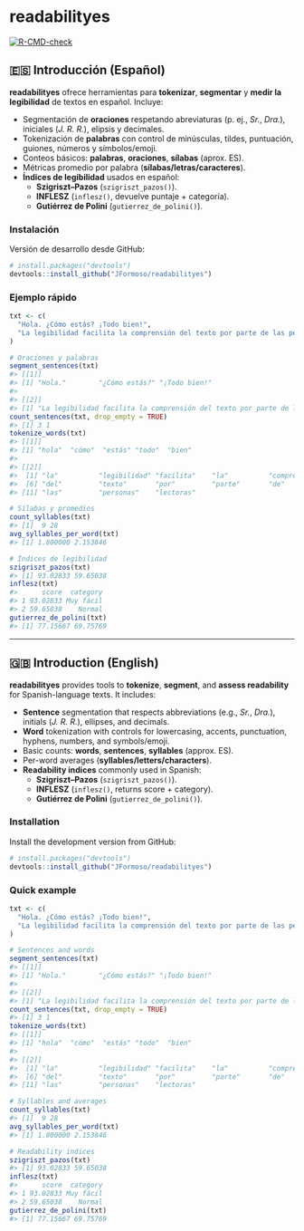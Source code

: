 
<!-- README generado con usethis::use_readme_rmd() y adaptado -->

# readabilityes

<!-- badges: start -->

[![R-CMD-check](https://github.com/JFormoso/readabilityes/actions/workflows/R-CMD-check.yaml/badge.svg)](https://github.com/JFormoso/readabilityes/actions/workflows/R-CMD-check.yaml)
<!-- badges: end -->

## 🇪🇸 Introducción (Español)

**readabilityes** ofrece herramientas para **tokenizar**, **segmentar**
y **medir la legibilidad** de textos en español. Incluye:

- Segmentación de **oraciones** respetando abreviaturas (p. ej., *Sr.*,
  *Dra.*), iniciales (*J. R. R.*), elipsis y decimales.
- Tokenización de **palabras** con control de minúsculas, tildes,
  puntuación, guiones, números y símbolos/emoji.
- Conteos básicos: **palabras**, **oraciones**, **sílabas** (aprox. ES).
- Métricas promedio por palabra (**sílabas/letras/caracteres**).
- **Índices de legibilidad** usados en español:
  - **Szigriszt–Pazos** (`szigriszt_pazos()`).
  - **INFLESZ** (`inflesz()`, devuelve puntaje + categoría).
  - **Gutiérrez de Polini** (`gutierrez_de_polini()`).

### Instalación

Versión de desarrollo desde GitHub:

``` r
# install.packages("devtools")
devtools::install_github("JFormoso/readabilityes")
```

### Ejemplo rápido

``` r
txt <- c(
  "Hola. ¿Cómo estás? ¡Todo bien!",
  "La legibilidad facilita la comprensión del texto por parte de las personas lectoras."
)

# Oraciones y palabras
segment_sentences(txt)
#> [[1]]
#> [1] "Hola."        "¿Cómo estás?" "¡Todo bien!" 
#> 
#> [[2]]
#> [1] "La legibilidad facilita la comprensión del texto por parte de las personas lectoras."
count_sentences(txt, drop_empty = TRUE)
#> [1] 3 1
tokenize_words(txt)
#> [[1]]
#> [1] "hola"  "cómo"  "estás" "todo"  "bien" 
#> 
#> [[2]]
#>  [1] "la"          "legibilidad" "facilita"    "la"          "comprensión"
#>  [6] "del"         "texto"       "por"         "parte"       "de"         
#> [11] "las"         "personas"    "lectoras"

# Sílabas y promedios
count_syllables(txt)
#> [1]  9 28
avg_syllables_per_word(txt)
#> [1] 1.800000 2.153846

# Índices de legibilidad
szigriszt_pazos(txt)
#> [1] 93.02833 59.65038
inflesz(txt)                 
#>      score  category
#> 1 93.02833 Muy fácil
#> 2 59.65038    Normal
gutierrez_de_polini(txt)
#> [1] 77.15667 69.75769
```

------------------------------------------------------------------------

## 🇬🇧 Introduction (English)

**readabilityes** provides tools to **tokenize**, **segment**, and
**assess readability** for Spanish-language texts. It includes:

- **Sentence** segmentation that respects abbreviations (e.g., *Sr.*,
  *Dra.*), initials (*J. R. R.*), ellipses, and decimals.
- **Word** tokenization with controls for lowercasing, accents,
  punctuation, hyphens, numbers, and symbols/emoji.
- Basic counts: **words**, **sentences**, **syllables** (approx. ES).
- Per-word averages (**syllables/letters/characters**).
- **Readability indices** commonly used in Spanish:
  - **Szigriszt–Pazos** (`szigriszt_pazos()`).
  - **INFLESZ** (`inflesz()`, returns score + category).
  - **Gutiérrez de Polini** (`gutierrez_de_polini()`).

### Installation

Install the development version from GitHub:

``` r
# install.packages("devtools")
devtools::install_github("JFormoso/readabilityes")
```

### Quick example

``` r
txt <- c(
  "Hola. ¿Cómo estás? ¡Todo bien!",
  "La legibilidad facilita la comprensión del texto por parte de las personas lectoras."
)

# Sentences and words
segment_sentences(txt)
#> [[1]]
#> [1] "Hola."        "¿Cómo estás?" "¡Todo bien!" 
#> 
#> [[2]]
#> [1] "La legibilidad facilita la comprensión del texto por parte de las personas lectoras."
count_sentences(txt, drop_empty = TRUE)
#> [1] 3 1
tokenize_words(txt)
#> [[1]]
#> [1] "hola"  "cómo"  "estás" "todo"  "bien" 
#> 
#> [[2]]
#>  [1] "la"          "legibilidad" "facilita"    "la"          "comprensión"
#>  [6] "del"         "texto"       "por"         "parte"       "de"         
#> [11] "las"         "personas"    "lectoras"

# Syllables and averages
count_syllables(txt)
#> [1]  9 28
avg_syllables_per_word(txt)
#> [1] 1.800000 2.153846

# Readability indices
szigriszt_pazos(txt)
#> [1] 93.02833 59.65038
inflesz(txt)                  
#>      score  category
#> 1 93.02833 Muy fácil
#> 2 59.65038    Normal
gutierrez_de_polini(txt)
#> [1] 77.15667 69.75769
```
